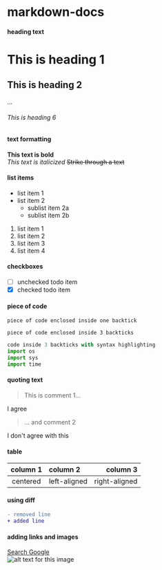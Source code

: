 # markdown-docs

#### heading text

# This is heading 1
## This is heading 2
...
###### This is heading 6



#### text formatting

**This text is bold**  
*This text is italicized* 
~~Strike through a text~~ 

#### list items

- list item 1 
- list item 2 
   - sublist item 2a  
   - sublist item 2b  

1. list item 1 
1. list item 2 
1. list item 3 
1. list item 4 


#### checkboxes

- [ ] unchecked todo item 
- [x] checked todo item 

#### piece of code 

`piece of code enclosed inside one backtick` 

```
piece of code enclosed inside 3 backticks 

```


```python
code inside 3 backticks with syntax highlighting
import os
import sys
import time
```


#### quoting text

> This is comment 1... 

I agree 

> ... and comment 2 

I don't agree with this 


#### table

| column 1 | column 2 | column 3 | 
| :---: | :--- | ---: | 
| centered | left-aligned | right-aligned | 


#### using diff 

```diff
- removed line
+ added line
```


#### adding links and images

[Search Google](https://www.google.com)   
![alt text for this image](https://external-content.duckduckgo.com/iu/?u=https%3A%2F%2Ftse2.mm.bing.net%2Fth%3Fid%3DOIP.6l_qfTt4t-yhfyIaf1NAMAHaE8%26pid%3DApi&f=1)
